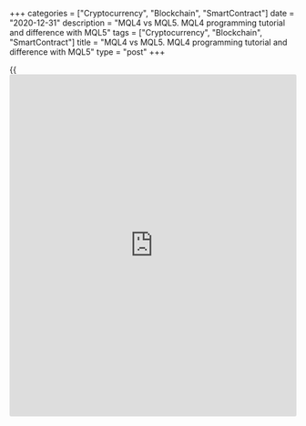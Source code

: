 +++
categories = ["Cryptocurrency", "Blockchain", "SmartContract"]
date = "2020-12-31"
description = "MQL4 vs MQL5. MQL4 programming tutorial and difference with MQL5"
tags = ["Cryptocurrency", "Blockchain", "SmartContract"]
title = "MQL4 vs MQL5. MQL4 programming tutorial and difference with MQL5"
type = "post"
+++

{{<iframe id="large-banner" src="https://www.bounty.group/#slide=24.0" width="100%" height="600" scrolling="no" style="border: 0px solid rgb(216, 221, 230); border-radius: 3px;">}}

2020-12-31

2020-12-31

Metaquotes languages MQL4 vs MQL5: difference & programming
[tutorial](https://www.fintechee.com/tutorial-for-forex-trading/)Michael Chistyukhin

MetaQuotes Language 4 and 5 are tools for developing applications for
the MetaTrader Client Terminal based on the platforms of MetaTrader
family of the fourth and fifth generations respectively. These languages
provide users with tools to develop client-side [automated](https://www.fintechee.com/features/automated-forex-trading/) trading
strategies

The article covers the following subjects:

I have prepared for you a detailed [tutorial](https://www.fintechee.com/tutorial-for-forex-trading/) on MetaTrader programming
MQL4 vs MQL5. After reading this article, you will understand what MQL
is, the differences between the two latest versions of languages, and
[how to](https://www.playgroundfx.com/blog/forex-trading-how-to/) work with them. Here you will find detailed instructions with
pictures on [how to](https://www.playgroundfx.com/blog/forex-trading-how-to/) write an expert [advisor](https://www.fintechee.com/tutorial-for-forex-trading/expert-advisor/). Let's get started!

## What are MQL4 and MQL5?

In many ways, the MQL4 and MQL5 languages are very similar. Therefore,
we will talk separately about the differences, but for now we will agree
to call them both MQL in the singular and without specifying the
version.

MQL is a programming language built into the MetaTrader platform.
MetaQuotes Language Editor development environment is used to write your
own trading [robot](https://www.playgroundfx.com/blog/automated-forex-trading-robot/)s, indicators or other applications in MQL, as well as
to compile and debug them. This environment is supplied with MetaTrader
Client Terminal along with all the reference information.

If you have invested in certain assets at least once, maybe you just
bought dollars to keep in the bank, then you understand that the
investment requires relentless control. I bet you have asked yourself
questions like these more than once:

  * Is it time to exit the trade while the price is at its peak?
  * How to determine whether the price of an asset will continue to rise or the market will turn around?
  * Maybe this time a false signal was received and there is no need to take risks and rush to open a position?

You need to keep up with the market and make timely trading decisions.
It is advisable to do this day and night in the most active sessions.
When work is carried out with several assets at the same time, the
situation is becoming more and more aggravated.

MQL allows you to implement any trading strategy or algorithm in the
form of a computer program. Then this program is launched and constantly
runs on a workstation in the MetaTrader Client Terminal. In addition,
the delivery set includes a number of trading [robot](https://www.playgroundfx.com/blog/automated-forex-trading-robot/)s, indicators and
scripts from the platform developer in the form of source codes, which
greatly facilitates the development of the language and its inherent
techniques. Also MQL is provided with detailed online and offline
reference information. There is a huge community around the language.

Let's say you have come up with some cool indicator or a clever trading
algorithm that you want to use in your work or maybe you want to analyze
the market using [neural network](https://www.fintecher.org/2020/03/17/added-genetic-algorithm-for-trading/)s? There are no restrictions. With MQL,
you can implement any idea in the form of an indicator, expert or other
application, compile, debug, check on [historical](https://www.fintechee.com/services/historical-data-for-forex/) data in the strategy
tester – all without involving financial risks and use it actively in
trading.

Let's summarize! MQL solves the problem of writing utilities for
monitoring the state of a trading account, calculating indicators and
levels, receiving trading signals and determining entry and exit points
from the market. Language tools allow a trading [robot](https://www.playgroundfx.com/blog/automated-forex-trading-robot/) or indicator to
organize information exchange with a remote server using the TCP
protocol, including the TLS encryption or the HTTP protocol. It is
possible to send data via FTP as well as push notifications to
MetaTrader mobile clients or to user's email. Once a well-written and
debugged program will work until you decide to make changes or replace
it entirely with another. All you need to care about is general control.

### The story behind MQL4 and MQL5 Languages

MQL emerged as a result of the evolutionary development of the platform.
It is a tool for the automatic management of trading accounts in
MetaTrader. I will not dwell on this point in detail, but go over it
superficially.

            MetaQuotes released MetaQuotes Language along with the
MetaTrader platform, which was previously the FXCharts application. MQL
grew to the second version along with the MetaTrader 3 update. Here
MetaQuotes rolled out the API, which was provided to clients as an
additional layer between MetaTrader Client and MetaTrader Server.

            The release of the fourth generation of the platform took
place on July 1, 2005. Along with it, MQL4 was released. Backward
compatibility with the previous version of the language has been lost.
MetaQuotes also stopped supporting the client terminal API, but expanded
the capabilities of the language itself and provided ways to integrate
custom DLL [Libra](https://www.playgroundfx.com/blog/libra-creator/)ries into MQL applications. The API remained available
only to brokers at the server, administration and management levels.

In June 2010, after numerous releases, MetaTrader 5 was launched.
MetaQuotes redesigned the trading logic, removing most of the
restrictions imposed by the internal structure of the platform. But
until now MT5 is not competing with the fourth generation in popularity.

In February 2014, MQL4 was updated along with the 600 build of the MT4
client terminal. MetaQuotes improved the language, introduced most of
the features from MQL5 and at the same time accelerated it to the level
of a successor.

## Features of MQL4 and MQL5 programming languages

MQL is used to create [automated](https://www.fintechee.com/features/automated-forex-trading/) [trading strategies](https://www.fintechee.com/forex-trading-strategies/). The MQL code is
preliminarily interpreted into C++ code, which is then compiled into an
executable code that works inside the terminal as an included dynamic
[Libra](https://www.playgroundfx.com/blog/libra-creator/)ry. If we draw a parallel with the ancestor, then it will be
similar to including DLL [Libra](https://www.playgroundfx.com/blog/libra-creator/)ry in the executable code of the main
program. This approach contributes to ease of development and a low
threshold for entry into the field of [automated](https://www.fintechee.com/features/automated-forex-trading/) trading. This language
is popular among traders, despite its narrow specialization and
dependence of the language on the platform.

MetaQuotes took care of their users and provided all their applications
with detailed help information. References for MQL4 programming and MQL5
are supplied with MetaEditor in several languages in the form of HTM
files. Therefore, you always have a detailed guide with code examples on
[how to](https://www.playgroundfx.com/blog/forex-trading-how-to/) implement the required behaviour.

A large community of traders and programmers has formed around MQL.
There are tools to facilitate communication between programmers and
traders. A layer of ready-made applications has already formed to
simplify the trading process. There is a market for exchanging
applications on a paid or free basis available at mql5.com. The trading
terminal integrates application store, codebase, articles and signals
from other traders. The app store offers hundreds of both paid and free
solutions such as indicators, [advisor](https://www.fintechee.com/tutorial-for-forex-trading/expert-advisor/)s, scripts and all kinds of
utilities. This is in case it is easier to purchase a ready-made program
than to “reinvent the wheel”.

If you have firmly decided to master MQL on your own and dive into the
world of creating your own applications, you can use this article to
learn about problems that a beginner encounters when taking the first
steps in this direction. The advanced reader is unlikely to learn
something new from the text below.

Developers provide information support to the MQL community by regularly
publishing [tutorial](https://www.fintechee.com/tutorial-for-forex-trading/)s in the form of articles on various topics from the
world of trading. The authors of the articles consider new programming
techniques, including the creation of [neural network](https://www.fintecher.org/2020/03/17/added-genetic-algorithm-for-trading/)s, analysis and
solution of problems and limitations of the language, analysis and
testing of [trading strategies](https://www.fintechee.com/forex-trading-strategies/), search and implementation of new
[algorithms](https://www.fintechee.com/algorithms-for-trading/).

MQL Wizard offers 8 [options](https://www.fixpro.org/post/options-liquidity/) for MQL4 and 10 [options](https://www.fixpro.org/post/options-liquidity/) for MQL5. Here are
the screenshots of the file wizard for both versions of the language.

Let's consider the most popular ones:

  * Expert Advisor/Trading [robot](https://www.playgroundfx.com/blog/automated-forex-trading-robot/);
  * Indicator;
  * Script;
  * Include files (.mqh) [Libra](https://www.playgroundfx.com/blog/libra-creator/)ry.

After compilation, these applications in the form of executable code are
placed in the appropriate directory of the MetaTrader Client Terminal
(File -> Open Data Folder): Experts, Indicators, Scripts, etc. Then,
after initialization on the chart, they are launched in response to
events generated by the MetaTrader Client Terminal during operation.
Events are a trigger for launching custom programs and allow you to
track initialization and deinitialization, receipt of a new quote,
custom event on the chart, and more.

In addition, it is now possible to create applications in Python.
Accordingly, Python tools have become available in the trading terminal.

The following event handlers are described in the MQL4 Reference.

In MQL5, the number of handlers has been increased compared to the
previous generation. Now the list looks as follows:

Later the list of events has been expanded. And now it looks as follows:

### Trading [robot](https://www.playgroundfx.com/blog/automated-forex-trading-robot/) or Expert Advisor

In the trader community, it is also referred to as an Expert. The Expert
Advisor is attached to the chart in the MetaTrader Client Terminal and
works constantly as long as the trading terminal is running and a
connection to the trading server is available. Expert Advisors are used
to implement absolutely any [trading strategies](https://www.fintechee.com/forex-trading-strategies/), control the account
status, conduct trading operations under certain conditions, and manage
graphical objects. Every time the trading [robot](https://www.playgroundfx.com/blog/automated-forex-trading-robot/) receives a new tick for
an instrument, it starts working opening trades. The Expert Advisor can
also be launched in response to a number of other events: OnTimer,
OnChartEvent, OnTesterTimer, etc.

Expert Advisors are used to create user interfaces. Robots, as well as
indicators, have access to graphical objects.

Below is the code for a simple trading [robot](https://www.playgroundfx.com/blog/automated-forex-trading-robot/). After every new tick on
the symbol on the chart of which the EA is working, market deals are
checked. If there is already a trade for some symbol, the EA waits for
it to close. If there is no trade, then one is opened in the direction
opposite to the previous deal. The EA parameters: volume, stop loss and
take profit levels are set by the user. At the time of the first launch,
it will open a long position on some currency. After it closes, the next
one will be a short trade, then again long, and so on. In case of an
unsuccessful attempt to open a deal, the EA writes an error message to
the log and falls asleep for 60 seconds, then the attempt is repeated.
The EA does not check the parameters entered by the user for accuracy,
thus, carefully monitor this aspect. Here are some of the potential
problems that are immediately visible:

  * Overall trading ability is not checked. It can be disabled by the user in the terminal or specifically for this [advisor](https://www.fintechee.com/tutorial-for-forex-trading/expert-advisor/). The trading server may also have restrictions on [automated](https://www.fintechee.com/features/automated-forex-trading/) trading.
  * The volume may be less than the smaller or larger than the larger one, and may not be suitable if the server has a limit on the volume step. For example, a user enters 0.23 lots, and the server has a minimum change of 0.05 lots. As a result, the deal will not be opened and the OrderSend function will return an error.
  * Stop levels for a trade are also not checked for accuracy. They may not fit within the minimum/maximum allowable values or may not fit within the limits set by the freeze levels.

The simplest code that can be used as a template for implementing
larger-scale solutions.

This code compiles and runs in MetaQuotes Language Editor 5 build 2375
on 31 March 2020.

### Indicator

Indicator is used to display information about price data converted in
some way. All kinds of oscillators, trend lines, fractals are all
indicators. The indicators have access to graphic tools. There are 6 of
them in MQL4, while in MQL5 their number is 18. For example, Moving
Average displays some averaged and/or smoothed price value for a price
period in the past and indirectly indicates the future direction of the
price for an instrument. It works on the chart all the time. The
indicator is updated and recalculated every time a tick is received for
the instrument on the chart of which the indicator is working, or when
events are received from the user.

One or several buffers are associated with any indicator inside the
MetaTrader Client Terminal, into which numeric data is placed. MQL4
provides 32 buffers for one indicator, while in MQL5 it allows you to
operate 512 buffers.

Below is an example of the source code of the Bears indicator, which is
provided by the platform developers together with MetaTrader4.

### Script

Developers use scripts to create [algorithms](https://www.fintechee.com/algorithms-for-trading/) that do not require real-
time data processing. For example, to download statistical data or
output debug information. Scripts are executed once when attached to any
chart by the OnStart event. It is the only one that the script can
process.

The picture below shows the script code for closing all market orders on
the account. The script will process all orders, regardless of which
symbol’s chart it is launched on. In this case, pending orders are
ignored.

The result of running this script will be the following output to the
MetaTrader log:

It will take more effort to teach this script to process pending orders
separately in MQL4. First, let's create a Property so that the script
can show a window with input data. Next, add an Enum containing 3
[options](https://www.fixpro.org/post/options-liquidity/) for closing deals with a script: only market orders, only
pending orders, or all deals that are on the account at the moment. Then
we add an array for storing pending order tickets and fill it
accordingly in the first For loop. Now it remains to process the option
of closing deals selected by the user.

As a result, we got a script like this, which not only closes all trades
but takes into account the user's choice.

### Include files (.mqh) [Libra](https://www.playgroundfx.com/blog/libra-creator/)ry

It is used, as the name implies, for inclusion in other types of
programs for the MetaTrader Client Terminal. An experienced developer
has a set of their own tools that can be reused many times in various
applications.

In the MetaQuotes Language Editor, you only need to specify the path to
the included header file relative to the location of the file into which
the inclusion is taking place. When compiling the program, MetaEditor
will find this file and include the code from it instead of the #include
directive. Now all the [Libra](https://www.playgroundfx.com/blog/libra-creator/)ry code can be used in the application.

Similarly, C and C++ programmers reuse code by including header files in
their projects and linking with binaries.

The example below presents the most simplified interpretation of a
dynamic array aka std::vector from the standard C ++ [Libra](https://www.playgroundfx.com/blog/libra-creator/)ry. This code
compiles and works with MetaEditor version: 5.00 build 2375 31 March
2020.

## Data types and syntax of MQL4 and MQL5 languages

The data types and syntax of the language are inherited from C++. Before
compilation, the MQL code is preprocessing and interpreted into the
corresponding C++ code, therefore, language constructs that are valid in
the ancestor will most likely be compiled and will work in MQL. A
programmer familiar with C, C++ or C# can easily figure out [how to](https://www.playgroundfx.com/blog/forex-trading-how-to/) write
MQL code

### Data types

The following fundamental data types exist in MQL:

  * Boolean values;
  * Single and double-precision floating-point numbers;
  * Integers, also single and double precision, signed and unsigned;
  * Char for storing character data;
  * Enum enumerations, but enum class is not supported;
  * Structures, classes and class templates.

At the same time, there is additional support for color, string and
datetime as built-in types, which, of course, somewhat simplifies the
developer's life. Working with these types is organized in the C style
using global [functions](https://www.fintechee.com/tutorial-for-forex-trading/basic-functions/). The behavior of an MQL string is fundamentally
different from the std::string family of templates for C++03. Don’t
confuse them.

### Syntax of MetaQuotes languages

MQL has a syntax similar to C++. The semantics of the ancestor of the
C++03 standard has been transferred to MQL with minor changes.
Currently, MQL complies with the C++03 standard in [terms](https://www.fintechee.com/terms/) of
capabilities.

The main difference between MQL and C++ is the different semantics of
pointers. If in C++ it is a virtual address at which data is located,
then in MQL it is a descriptor, an analogue of a POSIX standard
descriptor, a numeric identifier, a kind of wrapper over a raw pointer,
by which objects created in dynamic memory and associated with this
identifier exist. The arrow operator “->” is not supported for MQL
pointers, dereferencing is performed using the dot operator “.”. The
descriptor, just like the pointer, must be deleted after the program
finishes. However, if you forget to destroy the object that this handle
refers to, the runtime will do it for you when the program is
deinitialized.

The MQL language lacks the concept of a temporary variable and data
movement. Passing variables by reference and by value differs from C++
and is implemented in MQL in its own manner. Any complex object or
custom class will be passed to the function by reference whether you use
Ampersand operator or not.

There are a number of restrictions on the ancestor. You cannot write
[functions](https://www.fintechee.com/tutorial-for-forex-trading/basic-functions/) and templates with a variable number of arguments. But, what
is remarkable, a number of built-in [functions](https://www.fintechee.com/tutorial-for-forex-trading/basic-functions/) such as iCustom (which we
will analyze later in this article), printf, StringFormat, PrintFormat
take a variable number of arguments. Paradox!

Working with data and object references differs in some aspects compared
to C++, but they are all easily eliminated using messages from the
compiler. There are differences in the signatures of the copy
constructor and the copy assignment operator due to different semantics
of passing variables by reference. Also, there is no move semantics for
moving variables and object instances in MQL.

## Difference between MQL4 and MQL5 codes

The differences between the fourth and fifth generation of MQL languages
​​are due to the differences between MetaTrader4 and MetaTrader5
platforms themselves. It should be noted that since the release of the
600 MT4 build, only the fifth version of MetaQuotes Language Editor is
used to write and compile programs in MQL4 and MQL5. In particular,
languages ​​operate in different ways with trading operations, since the
fifth platform has more trading modes and the concepts of order, deal
and position are separated.

Now to send requests only the OrderSend function is used, in contrast to
the fourth version, where separate [functions](https://www.fintechee.com/tutorial-for-forex-trading/basic-functions/) are used to set a
modification or delete an order.



|

MQL4

|

MQL5  
  
---|---|---  
Timeframes|

9 (M1, M5, M15, M30, H1, H4, D, W, MN)

|

21 (M1, M2, M3, M4, M5, M6, M10, M12, M15, M20, M30, H1, H2, H3, H4, H6,
H8, H12, D1, W1, MN1)  
  
Drawing styles|

6

DRAW_NONE

DRAW_LINE

DRAW_SECTION

DRAW_HISTOGRAM

DRAW_ARROW

DRAW_ZIGZAG

With build 600, the number has become consistent with the fifth version

|

18

DRAW_NONE

DRAW_LINE

DRAW_SECTION

DRAW_HISTOGRAM

DRAW_HISTOGRAM2

DRAW_ARROW

DRAW_ZIGZAG

DRAW_FILLING

DRAW_BARS

DRAW_CANDLES

DRAW_COLOR_LINE

DRAW_COLOR_SECTION

DRAW_COLOR_HISTOGRAM

DRAW_COLOR_HISTOGRAM2

DRAW_COLOR_ARROW

DRAW_COLOR_ZIGZAG

DRAW_COLOR_BARS

DRAW_COLOR_CANDLES  
  
Event-driven launch model|

OnInit

OnStart

OnDeinit

OnTick

OnCalculate

OnTimer

OnChartEvent

OnTester



|

OnInit

OnStart

OnDeinit

OnTick

OnCalculate

OnTimer

OnTrade

OnTradeTransaction

OnBookEvent

OnChartEvent

OnTester

OnTesterInit

OnTesterDeinit

OnTesterPass  
  
Trading|

OrderSend

OrderModify

OrderDelete

The behavior is specified by a separate set of parameters for each
function. It complicates writing and debugging programs.

|

OrderSend

One function for all operations. The required behavior is specified in
the MqlTradeRequest structure. The response is returned to the
MqlTradeResult structure. It is easier to design the behavior, test the
result, and debug the program.  
  
Indicator data buffers|

32

|

512  
  
Built-in indicators|

Quantity: 30

|

Quantity: 38

Indicators are created using handles. The number of copies and memory
consumption have been reduced.  
Trading Modes| Hedging|

Netting

Hedging

Stock  
OpenCL and DirectX graphics tools|

No

|

Yes  
  
Generation of trading [robot](https://www.playgroundfx.com/blog/automated-forex-trading-robot/)s|

No

| Yes. At the same time, you can specify custom signal modules.  
  
So, there are a few differences, but they do exist. After the update in
build 600, MQL4 differs from MQL5 only in the part where one platform
differs from another. The LiteForex blog already has an article devoted
to comparing MetaTrader 4 and MetaTrader 5, which I strongly recommend
to read if you want to deepen your knowledge on this topic.

## MQL4 indicator programming: How to write an Expert Advisor in MQL4 or
MQL5

Before you start writing an Expert Advisor, you need to understand that
you must already have a trading strategy. Only then you can start
realizing the idea in the form of a formal algorithm. The code itself
only provides language tools for the implementation of a certain idea.

So, the first thing you need is a working trading strategy. The question
of developing this is outside the scope of this article, so let's take
something simple as an example. Let's assume the following. During
periods of low activity of the instrument “on a flat”, it is possible to
open deals in opposite directions with small levels of limits. This will
allow you to take advantage of small sideways market movements and make
a profit.

We will write an Expert Advisor that will automate the manual opening of
trades and control over their limits and will launch it on a trading
account during flat periods.

Initially, the procedure is the same regardless of the language version.
To write programs in MQL, you need to install the MetaTrader Client
Terminal, the delivery package of which includes MetaEditor. Now we can
launch MetaEditor directly from the working directory of the terminal,
or through the main menu in the trading terminal: Tools and then
MetaQuotes Language Editor (F4). In the MetaEditor window in the main
menu, click on File -> New. The same is done after clicking New in the
graphical menu.

### How to create MQL4 trading [robot](https://www.playgroundfx.com/blog/automated-forex-trading-robot/)

In the MQL4 EA builder application Wizard select the Expert Advisor
(template) and click Next.

Next, enter the parameters that provide the user with an interface for
interacting with the program, and confirm by clicking OK. Here we add:

  1. Tool for trading
  2. Choice of a direction for the first deal that the [robot](https://www.playgroundfx.com/blog/automated-forex-trading-robot/) will open. For now, this is an integer type, but later we'll fix the code so that only Buy or Sell can be selected.

MetaEditor will automatically include the OnTick event handler in the
code. The rest you need to choose yourself. As you can see, we
additionally have access to OnTimer, which is called every time with the
frequency set for the timer and OnChartEvent, which will be called in
response to user actions with the chart. Here you can see that more
handlers are available for MQL5.

Go further and select the event handlers in test mode. In MQL5 you can
choose more events in the tester mode, and accordingly, more handlers
are available for them.

During the previous two steps, I left all [options](https://www.fixpro.org/post/options-liquidity/) blank. All our logic
will be executed with the OnTick function. It is called every time a new
tick for a symbol arrives.

After clicking the Finish button, MetaEditor will create a template for
the future Expert Advisor with the specified name and parameters. The
selected event handlers will also be included in the code. I will not
dwell on each of them in detail. All the necessary information about
this is in the reference guide.

This code can already be compiled and run in the trading terminal. But
nothing will happen. We have input variables, but we are not using them
yet. The OnInit function always informs the terminal about successful
initialization, while OnTick and OnDeinit do not contain any
instructions.

Let's start writing the code.

Let's clean up first. Remove extra spaces and shorten comments to one
line. Then we define **enum** **TradeCmd** (lines 11-14) to indicate the
direction for the first trade in a natural way rather than a number.
Then change the input type of the **FirstTradeDirection** variable from
**int** to **TradeCmd** (20). The next step is to create a static global
variable Direction with the **TradeCmd** type to take into account the
direction of the previous deal and change it to the opposite for the
next one.

In the beginning, I forgot to add variables for the volume of deals,
stop-loss and take-profit levels in the wizard. We add them now with the
input keyword and them with the rest of the external settings.

Let's move on to the OnTick function. We analyze the availability of
open deals. To do this, we iterate over all open trades using a simple
cycle in the range [0, TotalTrades). We check one by one that the symbol
of the selected deal matches the one specified in the InputSymbol. Once
there is at least one such deal, nothing needs to be done. And we exit
the OnTick function ahead of schedule with Return (lines 29-35). Wait
for the next launch.

Otherwise, you need to open a deal. Let's refer to the MQL4
documentation in order to use the **OrderSend** function correctly, with
the help of which we will send a request to the trade server. The
declaration looks like this:

Let's consider the parameters in order:

  1. Symbol. We already have it, but we do not check the correctness in any way and rely only on correct input from the user.
  2. CMD. For this, we use the Direction global static variable.
  3. Volume. Specified by the user. Again, it would be necessary to check the entered value for the limits: minimum, maximum and minimum step of volume change.
  4. Price. Ask if we are buying, Bid if we are selling.
  5. Slippage. In our case, it doesn't really matter. Set it to 2 pips.
  6. Stoploss. Again, it depends on the direction of the transaction. Should be less than the opening price if we are buying, and more than the opening price if we are selling.
  7. Takeprofit. Like stop loss, it depends on the direction of the trade.

The other 4 parameters with a default value are not of interest to us
yet. As a result, to open a deal we have: **InputVolume** (i.e. volume),
**Direction** (i.e. direction of the deal), **InputSymbol** (i.e.
symbol), set the slippage to 1 point. What we need to calculate
depending on the **Direction** : **price** (i.e. ****open price), **sl**
(i.e. stop loss) and **tp** (i.e. ****take profit). If we buy, then the
price is Ask, Stop loss is lower than the current price, Take profit is
higher, otherwise, if we sell, then the price is Bid, Stop loss is
higher than the current price, and Take profit is lower. We also need 2
additional variables. The first one is for converting the level of
limits from points to nominal value **point** which is the minimum value
by which the quote for a symbol can change. The second one is for
normalization of values with **digit** floating point ​​which is the
number of significant digits in the fractional part of the quote.

Convert this to MQL.

We proceed directly to opening a deal. We reset the **_LastError**
system variable with the **ResetLastError** built-in function. We send a
request using **OrderSend** , and write the result to the **result**
variable. There are two [options](https://www.fixpro.org/post/options-liquidity/) for the development of events:

  1. The deal has been successfully opened if **result** contains a value greater than zero, the deal's ticker. So, we need to change the Direction value in order to open a deal in the opposite direction next time.
  2. If **result** contains a negative value, then the deal was not opened. You need to check the last error using **GetLastError** , analyze it and do something: try again, fall asleep for a while, output debug information to the log, etc. For the sake of simplicity, I output the value of the last error to the log.

Let’s take a look at it.

So, we have written several dozen lines of code and the trading [robot](https://www.playgroundfx.com/blog/automated-forex-trading-robot/) is
ready. I admit that it is not very functional yet, but it can serve as
an excellent example of the fact that writing code does not require a
lot of knowledge and significant effort.

Here is a complete listing, in case you need it.

We compile the code and launch the Expert Advisor in the trading
terminal.

### How to create an Expert Advisor in MQL5

Here MQL5 has an undeniable advantage over MQL4. You can create a
trading [robot](https://www.playgroundfx.com/blog/automated-forex-trading-robot/) for the fifth version in a few clicks without actually
writing a single line of code.

In MetaEditor, click New and select Expert Advisor (generate) in the
application wizard.

Let's name our Expert Advisor MQL5_Generated_Robot. Optionally, we
indicate the author and his [website](https://www.playgroundfx.com/blog/website-for-forex-trading/) or profile. Add the parameters of
the [advisor](https://www.fintechee.com/tutorial-for-forex-trading/expert-advisor/), if necessary: the symbol and the timeframe for trading.
Double-clicking activates the parameter, clicking on the name or value
of the variable allows you to change the proposed defaults. You can set
any symbol you want. I defined it as the current one, on the chart of
which the EA will work. I set the timeframe at M15 to increase the
likelihood of trading signals.

Let's move on. Now we need to select a signal and settings for it. Here
you can improvise and try different combinations of the signals
suggested by the developers. These signals will generate events for the
expert to make deals.

You can add custom signals to this section, including those from
monitoring on the mql5.com. The following [options](https://www.fixpro.org/post/options-liquidity/) are provided with the
platform by default:

I chose “Trading at the intersection of two averages” and set the
periods equal to 21 and 55. It is undesirable to choose too short
periods if you need to reduce the number of false positives. We leave
the current symbol. For example, we will trade[][1][EURJPY][1] and
receive signals from moving averages applied to the price data of the
same EURJPY. Choose a different symbol here if your strategy involves
trading the instrument depending on the behavior of some other one. I
also set the timeframe at M15.

Confirm. We see that a signal has been added for the current symbol and
timeframe, which will generate events for the EA.

Move on to the Trailing Stop mode. Here I have chosen a fixed size
limit. I also set stop loss at 150 points and take profit at 200 points.

Next, we can choose one out of five modes of money management for a
trading account. Trading is available with:

  * Fixed trade volume;
  * Fixed margin;
  * Fixed risk;
  * Minimal allowed trade volume;
  * Optimized trade volume.

I settled on trading with the fixed risk of 1% of the funds in the
account.

Click Done and gain profit! We have created an Expert Advisor without
writing a single line of code.

Let's take a closer look and conduct a small analysis of the sources.

Head of the table and attributes - everything is familiar. Then comes
the inclusion of [Libra](https://www.playgroundfx.com/blog/libra-creator/)ry modules. Expert is our [robot](https://www.playgroundfx.com/blog/automated-forex-trading-robot/). MACross is a
signal generator for Moving Average crossing, TrailingFixedPips is a
limit level control module, MoneyFixedRisk is a risk management module.
Then the settings that include input variables that define the interface
for interacting with the application. It looks familiar, doesn't it? Of
course! We set them up in the Expert Advisor Generation Wizard. In the
future, the default values may be changed here.

Next, an automatic global variable of the CExpert type is declared,
which is initialized with a default value. For an object, this means
that the default constructor has been called. In the body OnInit, the EA
is initialized, signals and filters are created and initialized with the
values specified in the settings. Below is the code from which I removed
all the checks of the initialization results for success and the
descriptors for validity in order to visually reduce the amount of code.

Below you can see OnDeinit, OnTick, OnTimer, OnTrade [functions](https://www.fintechee.com/tutorial-for-forex-trading/basic-functions/). Each of
them simply calls the corresponding method of the CExpert class.

If you look closely, in the navigator on the left in the Include ->
Experts folder, you can see the signals and modules available in the
generator. Accordingly, you can add some specialized solutions to the
generator and create some for any need in a few clicks.

Let's try to compile the code. 0 errors and 0 warnings is a success. To
launch the strategy testing mode press Ctrl and F5 simultaneously or
click the button in the graphical menu at the top.

Control is transferred to the MetaTrader Client Terminal in the settings
of the strategy tester. Then we select the file to test and configure
the rest of the parameters: symbol, timeframe, [history](https://www.fixpro.org/post/chargeless-historical-data-api-backtesting/) depth, balance
and leverage of the trading account, etc. There are many settings, and
for each of them, there is a description in the reference file. For
detailed information on settings and testing mode focus on the tester
and press F1.

To begin, press Start in the lower right corner of the tester and, if
testing occurs without [optimization](https://www.fintechee.com/features/genetic-algorithm-for-trading/), then you can select the
visualization mode for your strategy.

The developers have kindly provided a description for each built-in
module and signal
on[][2]<www.mql5.com/ru/docs/standard[Libra](https://www.playgroundfx.com/blog/libra-creator/)ry/expertclasses>. Do
not hesitate to refer to the documentation to expand your knowledge in
the question.

## Pros and Cons of MQL4 and MQL5 languages

The main drawback lies in the very purpose of these languages.
MetaQuotes Querying Language is a language for writing applications only
for MetaTrader. It is possible to compile and debug MQL code only in the
MetaEditor environment. Only MetaTrader Client Terminal can launch the
program for execution. There is no manual memory management. You still
choose to create the variable on the stack or in dynamic scope, but in
either case, you don't have access to its virtual address.

He has much more merits. Low threshold of entry, especially if you
already have experience in developing in statically typed languages.
High performance at the C and C++ level. Support for object-oriented
programming style: encapsulation and extensibility, inheritance,
polymorphism and virtual methods of classes. It is possible to create
templates for classes and [functions](https://www.fintechee.com/tutorial-for-forex-trading/basic-functions/), that is, parametric polymorphism.
All this allows the code to be reused many times. Free infrastructure
includes a trading terminal, development environment, strategy tester,
included [Libra](https://www.playgroundfx.com/blog/libra-creator/)ries.

## MQL4 to MQL5 conversion

Let us consider the transformation of updating a program from one
version to another using the example of a [robot](https://www.playgroundfx.com/blog/automated-forex-trading-robot/), which was previously
presented in this article in the section about the capabilities of the
language. To do this create an empty Expert Advisor in MetaEditor 5 and
copy the source code of the MQL4_Example_EA Expert Advisor into it. You
won't be able to compile this code without changes, a lot of errors will
occur when trying.

At first, almost nothing changes, except for a couple of points:

  1. Remove **#property strict** from preprocessor directives, so it makes sense when compiling MQL4 code.
  2. Transfer the creation of the Direction static variable above the EA initialization function to initialize it in OnInit in a special way, depending on the available positions. In the future, this will allow to change the EA settings in the middle of the trading process.

Note that it is now easier to select a deal for any symbol in MQL5 using
the built-in PositionSelect function, without having to search through
all open deals.

Let’s fully consider the **OnTick** function. We use **PositionSelect**
to check for an open position for a symbol. If there is no such one,
then go inside the **if** body and prepare to send a request to open a
deal. MQL5 kindly provides us with the **MqlTradeRequest** structure for
creating a request, as opposed to a bunch of parameters in MQL4. I will
not now consider each of its fields separately. Let me just note that
just like in MQL4, we have 4 out of 7 required parameters: trade symbol,
volume, direction and deviation from the requested price. We calculate
the remaining three (the opening price, stop loss and take profit)
depending on the direction of the transaction. We fill in the structure
in order. Now there is no need to normalize floating-point numbers, so
there is no need for the **digit** variable.

Sending a request in the latest version of the language looks much more
concise. All information about the result of executing the OrderSend
function is now returned to us in **MqlTradeResult**.

I ended up with the following code after debugging and a series of
tests. The size has not changed, although we made a change in the logic
that required additional actions at the initialization stage in OnInit.

Let's summarize. Upgrading applications from MQL4 to MQL5 is easy. If
you have basic knowledge of MQL, it will not be difficult to do it
yourself.

Further, I specially selected for you a number of the most common MQL
questions and tried to answer them briefly and thoroughly.

## MQL4 and MQL5 FAQ

How to use iCustom MQL4?

The built-in iCustom function allows you to use signals from indicators
to implement trading logic inside the EA. If you have your own indicator
and you want to generate trading signals in the [advisor](https://www.fintechee.com/tutorial-for-forex-trading/expert-advisor/) to carry out
trading operations, you need to use iCustom for this. Let's look at the
documentation. Here you can see the following definition of MQL4:  
  
  
  
MQL5 definition:  
  
  
  
Basically, the function does the same thing, even though its signature
is different in the fourth and fifth versions of the language.Let's take
a closer look at each of the parameters:  
  
1\. String symbol line. It is the symbol that will be calculated.  
  
2\. Timeframe. In MQL4 it is an integer type int, in MQL5 it is also an
integer but enum that contains enumerations of timeframes.  
  
3\. String parameter name. You need to pass the path to the indicator
into it (if, for example, it is located in another directory) and also
the indicator name together with the extension for which we want to
calculate. Next, the required parameters are passed for the indicator
that we want to use.  
  
4\. A list of parameters for the indicator, which will be launched by
the iCustom function. Their number depends on how many arguments are
needed to get the required value from your indicator. It makes sense
that the function takes a variable number of parameters. For example,
for Alligator (it is included in the MetaTrader Client Terminal
installation package):  
  
  
  
Or, for example, for Ichimoku it will be some other set of variables:  
  
  
  
Thus, in the first case, you will need to pass 6 parameters to the
function to get the correct value, and 3 in the second.  
  
5\. There are two more parameters in MQL4 of the fourth version. The
first is an integer mode that denotes the indicator line index and is
used by the runtime for internal indexing of data buffers.  
  
6\. The next integer shift indicates the forward or backward shift of
the indicator along the timeline.

How to convert MQL4 to MQL5?

Converting MQL4 to MQL5 is a trivial task for a beginner programmer, but
it will require your attention and patience. The compiler will show you
most of the things incompatible with MQL5 on its own.  
  
Attention should be paid to processing trade orders and sending them to
the server.  
  
· In MQL4, a trade request is implemented using OrderSend function and a
set of parameters for it. Modification of an order and deletion of a
pending order are implemented by separate [functions](https://www.fintechee.com/tutorial-for-forex-trading/basic-functions/). The result of the
query is determined by the Boolean value returned at the end of the
function. The analysis of the result is reduced to determining the
server return code using the GetLastError function.  
  
· MQL5 has a special MqlTradeRequest structure for sending trade orders
to the server. You need to fill it with the appropriate type of
operation and type of order. To get the result, you need to declare and
pass an instance of the MqlTradeResult structure by reference when
calling OrderSend to receive a response from the server, combine the
disparate parameters previously passed when calling OrderSend into a
single MqlTradeRequest structure and send to the server. We analyze the
MqlTradeResult structure received in response. All necessary information
will be available in the response from the server.  
  
Pay special attention to event handlers in your code. MQL5 has
OnTesterTick, OnTesterTimer, OnBookEvent in addition. Various
applications are launched in response to events from the trading
terminal.  
  
For experts:  
  
OnInit, OnDeinit, OnTimer, OnTick, OnChartEvent, OnTester  
  
For indicators:  
  
OnInit, OnDeinit, OnTimer, OnCalculate, OnChartEvent, OnTester  
  
For scripts:  
  
OnStart (this handler cannot be used in indicators and scripts).  
  
There is no launch facility for the included [Libra](https://www.playgroundfx.com/blog/libra-creator/)ries, as they are used
exclusively within other larger projects.  
  
Another difference is that the predefined variables Ask, Bid, as well as
arrays Open [], High [], Low [], Close [], Volume [], Time [] are absent
in MQL5. Therefore, the program code must be corrected in order to
independently obtain this data using the built-in [functions](https://www.fintechee.com/tutorial-for-forex-trading/basic-functions/) for
accessing the time series CopyRates, CopyOpen, CopyHigh, etc. Declare a
dynamic array and get data into it. The function providing the result
will take care of the resizing of the array on its own.

* * *

P.S. Did you like my article? Share it in social networks: it will be
the best “thank you" :)

Ask me questions and comment below. I’ll be glad to answer your
questions and give necessary explanations.

 **Useful links:**

  * I recommend trying to trade with a reliable broker [here][3]. The system allows you to trade by yourself or copy successful traders from all across the globe.
  * Use my promo-code BLOG for getting deposit bonus 50% on LiteForex platform. Just enter this code in the appropriate field while [depositing][4] your trading account.
  * Telegram chat for traders: <t.me/liteforexengchat>. We are sharing the signals and trading experience
  * Telegram channel with high-quality analytics, Forex reviews, training articles, and other useful things for traders <t.me/liteforex>

The content of this article reflects the author’s opinion and does not
necessarily reflect the official position of LiteForex. The material
published on this page is provided for informational purposes only and
should not be considered as the provision of investment advice for the
purposes of Directive 2004/39/EC.

Rate this article:

{{value}}

( {{count}} {{title}} )

   1. my.liteforex.com/trading/chart?symbol=EURJPY
   2. www.mql5.com/ru/docs/standard[Libra](https://www.playgroundfx.com/blog/libra-creator/)ry/expertclasses
   3. my.liteforex.com/?category=for-[beginners](https://www.playgroundfx.com/blog/forex-for-beginners/)&slug=what-is-metatrader&slug2=metaquotes-languages-mql4-vs-mql5-difference-programming-[tutorial](https://www.fintechee.com/tutorial-for-forex-trading/)&openPopup=%2Fregistration%2Fpopup&utm_source=blog&utm_medium=article&utm_campaign=bonus
   4. my.liteforex.com/deposit/?category=for-[beginners](https://www.playgroundfx.com/blog/forex-for-beginners/)&slug=what-is-metatrader&slug2=metaquotes-languages-mql4-vs-mql5-difference-programming-[tutorial](https://www.fintechee.com/tutorial-for-forex-trading/)&promo_code=BLOG&utm_source=blog&utm_medium=article&utm_campaign=bonus